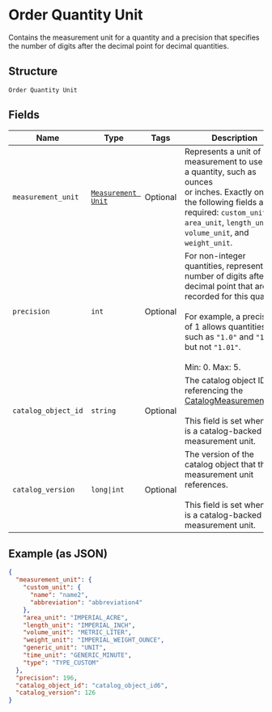 
# Order Quantity Unit

Contains the measurement unit for a quantity and a precision that
specifies the number of digits after the decimal point for decimal quantities.

## Structure

`Order Quantity Unit`

## Fields

| Name | Type | Tags | Description |
|  --- | --- | --- | --- |
| `measurement_unit` | [`Measurement Unit`](../../doc/models/measurement-unit.md) | Optional | Represents a unit of measurement to use with a quantity, such as ounces<br>or inches. Exactly one of the following fields are required: `custom_unit`,<br>`area_unit`, `length_unit`, `volume_unit`, and `weight_unit`. |
| `precision` | `int` | Optional | For non-integer quantities, represents the number of digits after the decimal point that are<br>recorded for this quantity.<br><br>For example, a precision of 1 allows quantities such as `"1.0"` and `"1.1"`, but not `"1.01"`.<br><br>Min: 0. Max: 5. |
| `catalog_object_id` | `string` | Optional | The catalog object ID referencing the<br>[CatalogMeasurementUnit](entity:CatalogMeasurementUnit).<br><br>This field is set when this is a catalog-backed measurement unit. |
| `catalog_version` | `long\|int` | Optional | The version of the catalog object that this measurement unit references.<br><br>This field is set when this is a catalog-backed measurement unit. |

## Example (as JSON)

```json
{
  "measurement_unit": {
    "custom_unit": {
      "name": "name2",
      "abbreviation": "abbreviation4"
    },
    "area_unit": "IMPERIAL_ACRE",
    "length_unit": "IMPERIAL_INCH",
    "volume_unit": "METRIC_LITER",
    "weight_unit": "IMPERIAL_WEIGHT_OUNCE",
    "generic_unit": "UNIT",
    "time_unit": "GENERIC_MINUTE",
    "type": "TYPE_CUSTOM"
  },
  "precision": 196,
  "catalog_object_id": "catalog_object_id6",
  "catalog_version": 126
}
```

